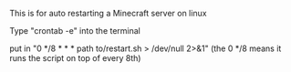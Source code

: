 This is for auto restarting a Minecraft server on linux

Type "crontab -e" into the terminal

put in "0 */8 * * * path to/restart.sh > /dev/null 2>&1" (the 0 */8 means it runs the script on top of every 8th)